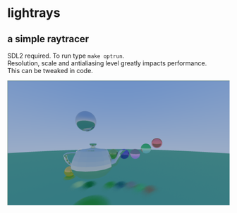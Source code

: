 # lightrays  
## a simple raytracer  

SDL2 required. To run type `make optrun`.  
Resolution, scale and antialiasing level greatly impacts performance.  
This can be tweaked in code.  

![](doc/utah-teapot.png)

